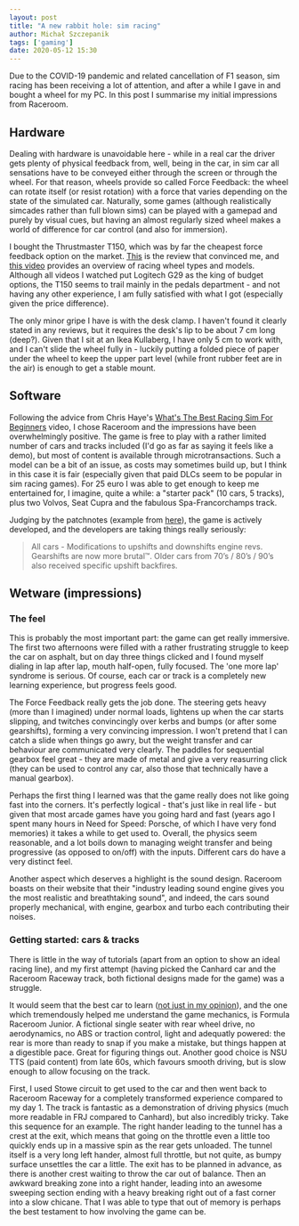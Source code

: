 ```yaml
---
layout: post
title: "A new rabbit hole: sim racing"
author: Michał Szczepanik
tags: ['gaming']
date: 2020-05-12 15:30
---
```


Due to the COVID-19 pandemic and related cancellation of F1 season, sim racing has been receiving a lot of attention, and after a while I gave in and bought a wheel for my PC. In this post I summarise my initial impressions from Raceroom.

## Hardware

Dealing with hardware is unavoidable here - while in a real car the driver gets plenty of physical feedback from, well, being in the car, in sim car all sensations have to be conveyed either through the screen or through the wheel. For that reason, wheels provide so called Force Feedback: the wheel can rotate itself (or resist rotation) with a force that varies depending on the state of the simulated car. Naturally, some games (although realistically simcades rather than full blown sims) can be played with a gamepad and purely by visual cues, but having an almost regularly sized wheel makes a world of difference for car control (and also for immersion).

I bought the Thrustmaster T150, which was by far the cheapest force feedback option on the market. [This](https://youtu.be/uvynGx_pgl8) is the review that convinced me, and [this video](https://youtu.be/fMiT_Jsk4rU) provides an overview of racing wheel types and models. Although all videos I watched put Logitech G29 as the king of budget options, the T150 seems to trail mainly in the pedals department - and not having any other experience, I am fully satisfied with what I got (especially given the price difference).

The only minor gripe I have is with the desk clamp. I haven't found it clearly stated in any reviews, but it requires the desk's lip to be about 7 cm long (deep?). Given that I sit at an Ikea Kullaberg, I have only 5 cm to work with, and I can't slide the wheel fully in - luckily putting a folded piece of paper under the wheel to keep the upper part level (while front rubber feet are in the air) is enough to get a stable mount.

## Software

Following the advice from Chris Haye's [What's The Best Racing Sim For Beginners](https://www.youtube.com/watch?v=j76QQSWxmWQ) video, I chose Raceroom and the impressions have been overwhelmingly positive. The game is free to play with a rather limited number of cars and tracks included (I'd go as far as saying it feels like a demo), but most of content is available through microtransactions. Such a model can be a bit of an issue, as costs may sometimes build up, but I think in this case it is fair (especially given that paid DLCs seem to be popular in sim racing games). For 25 euro I was able to get enough to keep me entertained for, I imagine, quite a while: a "starter pack" (10 cars, 5 tracks), plus two Volvos, Seat Cupra and the fabulous Spa-Francorchamps track.

Judging by the patchnotes (example from [here](https://forum.sector3studios.com/index.php?threads/raceroom-patchnotes-thread.261/page-7#post-200143)), the game is actively developed, and the developers are taking things really seriously:

> All cars - Modifications to upshifts and downshifts engine revs. Gearshifts are now more brutal™. Older cars from 70’s / 80’s / 90’s also received specific upshift backfires.

## Wetware (impressions)

### The feel

This is probably the most important part: the game can get really immersive. The first two afternoons were filled with a rather frustrating struggle to keep the car on asphalt, but on day three things clicked and I found myself dialing in lap after lap, mouth half-open, fully focused. The 'one more lap' syndrome is serious. Of course, each car or track is a completely new learning experience, but progress feels good.

The Force Feedback really gets the job done. The steering gets heavy (more than I imagined) under normal loads, lightens up when the car starts slipping, and twitches convincingly over kerbs and bumps (or after some gearshifts), forming a very convincing impression. I won't pretend that I can catch a slide when things go awry, but the weight transfer and car behaviour are communicated very clearly. The paddles for sequential gearbox feel great - they are made of metal and give a very reasurring click (they can be used to control any car, also those that technically have a manual gearbox).

Perhaps the first thing I learned was that the game really does not like going fast into the corners. It's perfectly logical - that's just like in real life - but given that most arcade games have you going hard and fast (years ago I spent many hours in Need for Speed: Porsche, of which I have very fond memories) it takes a while to get used to. Overall, the physics seem reasonable, and a lot boils down to managing weight transfer and being progressive (as opposed to on/off) with the inputs. Different cars do have a very distinct feel.

Another aspect which deserves a highlight is the sound design. Raceroom boasts on their website that their "industry leading sound engine gives you the most realistic and breathtaking sound", and indeed, the cars sound properly mechanical, with engine, gearbox and turbo each contributing their noises.

### Getting started: cars & tracks

There is little in the way of tutorials (apart from an option to show an ideal racing line), and my first attempt (having picked the Canhard car and the Raceroom Raceway track, both fictional designs made for the game) was a struggle.

It would seem that the best car to learn ([not just in my opinion](https://forum.sector3studios.com/index.php?threads/opinion-what-the-best-car-to-learn-in.14908/#post-201899)), and the one which tremendously helped me understand the game mechanics, is Formula Raceroom Junior. A fictional single seater with rear wheel drive, no aerodynamics, no ABS or traction control, light and adequatly powered: the rear is more than ready to snap if you make a mistake, but things happen at a digestible pace. Great for figuring things out. Another good choice is NSU TTS (paid content) from late 60s, which favours smooth driving, but is slow enough to allow focusing on the track.

First, I used Stowe circuit to get used to the car and then went back to Raceroom Raceway for a completely transformed experience compared to my day 1. The track is fantastic as a demonstration of driving physics (much more readable in FRJ compared to Canhard), but also incredibly tricky. Take this sequence for an example. The right hander leading to the tunnel has a crest at the exit, which means that going on the throttle even a little too quickly ends up in a massive spin as the rear gets unloaded. The tunnel itself is a very long left hander, almost full throttle, but not quite, as bumpy surface unsettles the car a little. The exit has to be planned in advance, as there is another crest waiting to throw the car out of balance. Then an awkward breaking zone into a right hander, leading into an awesome sweeping section ending with a heavy breaking right out of a fast corner into a slow chicane. That I was able to type that out of memory is perhaps the best testament to how involving the game can be.
